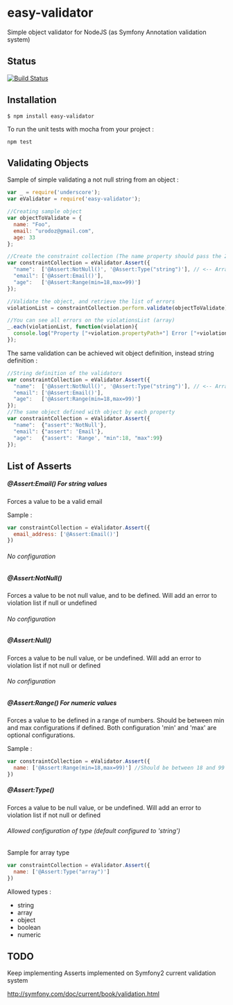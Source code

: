 easy-validator
==============

Simple object validator for NodeJS (as Symfony Annotation validation system)

Status
------

[![Build Status](https://travis-ci.org/urodoz/easy-validator.png?branch=master)](https://travis-ci.org/urodoz/easy-validator)

Installation
------------

```shell
$ npm install easy-validator
```

To run the unit tests with mocha from your project :

```shell
npm test
```

Validating Objects
------------------

Sample of simple validating a not null string from an object :

```javascript
var _ = require('underscore');
var eValidator = require('easy-validator');

//Creating sample object
var objectToValidate = {
  name: "Foo",
  email: "urodoz@gmail.com",
  age: 33
};

//Create the constraint collection (The name property should pass the 2 validations , NotNull and String type
var constraintCollection = eValidator.Assert({
  "name":  ['@Assert:NotNull()', '@Assert:Type("string")'], // <-- Array of asserts for each property required to validate
  "email": ['@Assert:Email()'],
  "age":   ['@Assert:Range(min=18,max=99)']
});

//Validate the object, and retrieve the list of errors
violationList = constraintCollection.perform.validate(objectToValidate);

//You can see all errors on the violationsList (array)
_.each(violationList, function(violation){
  console.log("Property ["+violation.propertyPath+"] Error ["+violation.message+"]");
});
```

The same validation can be achieved wit object definition, instead string definition :

```javascript
//String definition of the validators
var constraintCollection = eValidator.Assert({
  "name":  ['@Assert:NotNull()', '@Assert:Type("string")'], // <-- Array of asserts for each property required to validate
  "email": ['@Assert:Email()'],
  "age":   ['@Assert:Range(min=18,max=99)']
});
//The same object defined with object by each property
var constraintCollection = eValidator.Assert({
  "name":  {"assert":'NotNull'},
  "email": {"assert": 'Email'},
  "age":   {"assert": 'Range', "min":18, "max":99}
});
```

List of Asserts
---------------

##### @Assert:Email() For string values

Forces a value to be a valid email

Sample :

```javascript
var constraintCollection = eValidator.Assert({
  email_address: ['@Assert:Email()']
})
```

###### No configuration

##### @Assert:NotNull()

Forces a value to be not null value, and to be defined. Will add an error to violation list if null or undefined

###### No configuration

##### @Assert:Null()

Forces a value to be null value, or be undefined. Will add an error to violation list if not null or defined

###### No configuration

##### @Assert:Range() For numeric values

Forces a value to be defined in a range of numbers. Should be between min and max configurations if defined.
Both configuration 'min' and 'max' are optional configurations.

Sample :

```javascript
var constraintCollection = eValidator.Assert({
  name: ['@Assert:Range(min=18,max=99)'] //Should be between 18 and 99 the value to be matched
})
```

##### @Assert:Type()

Forces a value to be null value, or be undefined. Will add an error to violation list if not null or defined

###### Allowed configuration of type (default configured to 'string')

Sample for array type

```javascript
var constraintCollection = eValidator.Assert({
  name: ['@Assert:Type("array")']
})
```

Allowed types :

+ string
+ array
+ object
+ boolean
+ numeric

TODO
----

Keep implementing Asserts implemented on Symfony2 current validation system 

http://symfony.com/doc/current/book/validation.html
